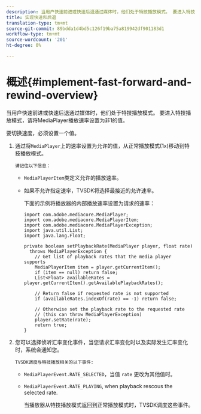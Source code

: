 ```yaml
---
description: 当用户快速前进或快速后退通过媒体时，他们处于特技播放模式。 要进入特技播放模式，请将MediaPlayer播放速率设置为非1的值。
title: 实现快进和后退
translation-type: tm+mt
source-git-commit: 89bdda1d4bd5c126f19ba75a819942df901183d1
workflow-type: tm+mt
source-wordcount: '201'
ht-degree: 0%

---
```



# 概述{#implement-fast-forward-and-rewind-overview}

当用户快速前进或快速后退通过媒体时，他们处于特技播放模式。 要进入特技播放模式，请将MediaPlayer播放速率设置为非1的值。

要切换速度，必须设置一个值。

1. 通过将`MediaPlayer`上的速率设置为允许的值，从正常播放模式(1x)移动到特技播放模式。

       请记住以下信息：
   
   * `MediaPlayerItem`类定义允许的播放速率。
   * 如果不允许指定速率，TVSDK将选择最接近的允许速率。

      下面的示例将播放器的内部播放速率设置为请求的速率：

      ```
      import com.adobe.mediacore.MediaPlayer; 
      import com.adobe.mediacore.MediaPlayerItem; 
      import com.adobe.mediacore.MediaPlayerException; 
      import java.util.List; 
      import java.lang.Float; 
      
      private boolean setPlaybackRate(MediaPlayer player, float rate)  
        throws MediaPlayerException { 
          // Get list of playback rates that the media player supports 
          MediaPlayerItem item = player.getCurrentItem(); 
          if (item == null) return false; 
          List<Float> availableRates = player.getCurrentItem().getAvailablePlaybackRates(); 
      
          // Return false if requested rate is not supported 
          if (availableRates.indexOf(rate) == -1) return false; 
      
          // Otherwise set the playback rate to the requested rate  
          // (this can throw MediaPlayerException) 
          player.setRate(rate); 
          return true; 
      }
      ```

1. 您可以选择侦听汇率变化事件，当您请求汇率变化时以及实际发生汇率变化时，系统会通知您。

       TVSDK调度与特技播放相关的以下事件:
   
   * `MediaPlayerEvent.RATE_SELECTED`，当值 `rate` 更改为其他值时。

   * `MediaPlayerEvent.RATE_PLAYING`, when playback rescous the selected rate.

      当播放器从特技播放模式返回到正常播放模式时，TVSDK调度这些事件。

